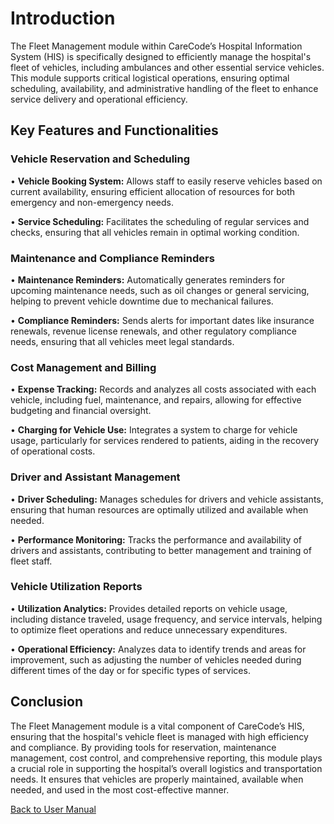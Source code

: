 # Introduction
The Fleet Management module within CareCode’s Hospital Information System (HIS) is specifically designed to efficiently manage the hospital's fleet of vehicles, including ambulances and other essential service vehicles. This module supports critical logistical operations, ensuring optimal scheduling, availability, and administrative handling of the fleet to enhance service delivery and operational efficiency.

## Key Features and Functionalities

### Vehicle Reservation and Scheduling

•	**Vehicle Booking System:** Allows staff to easily reserve vehicles based on current availability, ensuring efficient allocation of resources for both emergency and non-emergency needs.

•	**Service Scheduling:** Facilitates the scheduling of regular services and checks, ensuring that all vehicles remain in optimal working condition.

### Maintenance and Compliance Reminders

•	**Maintenance Reminders:** Automatically generates reminders for upcoming maintenance needs, such as oil changes or general servicing, helping to prevent vehicle downtime due to mechanical failures.

•	**Compliance Reminders:** Sends alerts for important dates like insurance renewals, revenue license renewals, and other regulatory compliance needs, ensuring that all vehicles meet legal standards.

### Cost Management and Billing

•	**Expense Tracking:** Records and analyzes all costs associated with each vehicle, including fuel, maintenance, and repairs, allowing for effective budgeting and financial oversight.

•	**Charging for Vehicle Use:** Integrates a system to charge for vehicle usage, particularly for services rendered to patients, aiding in the recovery of operational costs.

### Driver and Assistant Management

•	**Driver Scheduling:** Manages schedules for drivers and vehicle assistants, ensuring that human resources are optimally utilized and available when needed.

•	**Performance Monitoring:** Tracks the performance and availability of drivers and assistants, contributing to better management and training of fleet staff.

### Vehicle Utilization Reports

•	**Utilization Analytics:** Provides detailed reports on vehicle usage, including distance traveled, usage frequency, and service intervals, helping to optimize fleet operations and reduce unnecessary expenditures.

•	**Operational Efficiency:** Analyzes data to identify trends and areas for improvement, such as adjusting the number of vehicles needed during different times of the day or for specific types of services.

## Conclusion

The Fleet Management module is a vital component of CareCode’s HIS, ensuring that the hospital's vehicle fleet is managed with high efficiency and compliance. By providing tools for reservation, maintenance management, cost control, and comprehensive reporting, this module plays a crucial role in supporting the hospital’s overall logistics and transportation needs. It ensures that vehicles are properly maintained, available when needed, and used in the most cost-effective manner.


[Back to User Manual](https://github.com/hmislk/hmis/wiki/User-Manual)